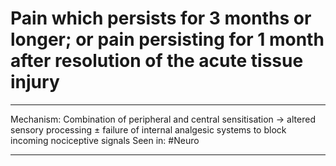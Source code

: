 # Pain which persists for 3 months or longer; or pain persisting for 1 month after resolution of the acute tissue injury

---
Mechanism: Combination of peripheral and central sensitisation -> altered sensory processing ± failure of internal analgesic systems to block incoming nociceptive signals 
Seen in: #Neuro 

---